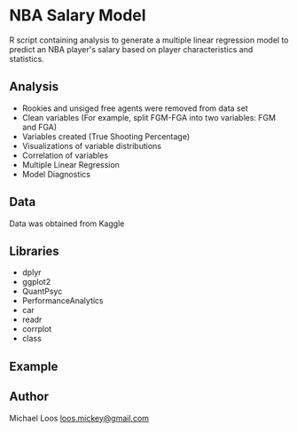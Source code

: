 # NBA Salary Model

R script containing analysis to generate a multiple linear regression model to predict an NBA player's salary based on player characteristics and statistics. 

## Analysis

* Rookies and unsiged free agents were removed from data set
* Clean variables (For example, split FGM-FGA into two variables: FGM and FGA) 
* Variables created (True Shooting Percentage)
* Visualizations of variable distributions
* Correlation of variables
* Multiple Linear Regression
* Model Diagnostics

## Data

Data was obtained from Kaggle

## Libraries
* dplyr
* ggplot2
* QuantPsyc
* PerformanceAnalytics
* car
* readr
* corrplot
* class

## Example


## Author

Michael Loos
loos.mickey@gmail.com
